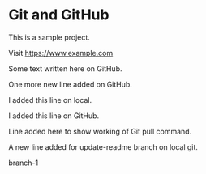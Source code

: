 # Git and GitHub
This is a sample project.

Visit https://www.example.com

Some text written here on GitHub.

One more new line added on GitHub.

I added this line on local.

I added this line on GitHub.

Line added here to show working of Git pull command.

A new line added for update-readme branch on local git.

branch-1